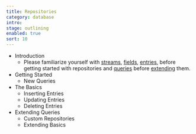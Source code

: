 ```yaml
---
title: Repositories
category: database
intro: 
stage: outlining
enabled: true
sort: 10
---
```


- Introduction
    - Please familiarize yourself with [streams](streams), [fields](fields), [entries](entries), before getting started with repositories and [queries](querying) before [extending](extending#the-basics) them.
- Getting Started
    - New Queries
- The Basics
    - Inserting Entries
    - Updating Entries
    - Deleting Entries
- Extending Queries
    - Custom Repositories
    - Extending Basics
